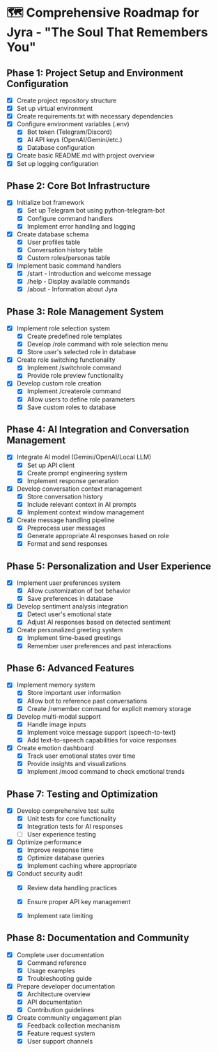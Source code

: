 # 🗺️ Comprehensive Roadmap for Jyra - "The Soul That Remembers You"

## Phase 1: Project Setup and Environment Configuration
- [x] Create project repository structure
- [x] Set up virtual environment
- [x] Create requirements.txt with necessary dependencies
- [x] Configure environment variables (.env)
  - [x] Bot token (Telegram/Discord)
  - [x] AI API keys (OpenAI/Gemini/etc.)
  - [x] Database configuration
- [x] Create basic README.md with project overview
- [x] Set up logging configuration

## Phase 2: Core Bot Infrastructure
- [x] Initialize bot framework
  - [x] Set up Telegram bot using python-telegram-bot
  - [x] Configure command handlers
  - [x] Implement error handling and logging
- [x] Create database schema
  - [x] User profiles table
  - [x] Conversation history table
  - [x] Custom roles/personas table
- [x] Implement basic command handlers
  - [x] /start - Introduction and welcome message
  - [x] /help - Display available commands
  - [x] /about - Information about Jyra

## Phase 3: Role Management System
- [x] Implement role selection system
  - [x] Create predefined role templates
  - [x] Develop /role command with role selection menu
  - [x] Store user's selected role in database
- [x] Create role switching functionality
  - [x] Implement /switchrole command
  - [x] Provide role preview functionality
- [x] Develop custom role creation
  - [x] Implement /createrole command
  - [x] Allow users to define role parameters
  - [x] Save custom roles to database

## Phase 4: AI Integration and Conversation Management
- [x] Integrate AI model (Gemini/OpenAI/Local LLM)
  - [x] Set up API client
  - [x] Create prompt engineering system
  - [x] Implement response generation
- [x] Develop conversation context management
  - [x] Store conversation history
  - [x] Include relevant context in AI prompts
  - [x] Implement context window management
- [x] Create message handling pipeline
  - [x] Preprocess user messages
  - [x] Generate appropriate AI responses based on role
  - [x] Format and send responses

## Phase 5: Personalization and User Experience
- [x] Implement user preferences system
  - [x] Allow customization of bot behavior
  - [x] Save preferences in database
- [x] Develop sentiment analysis integration
  - [x] Detect user's emotional state
  - [x] Adjust AI responses based on detected sentiment
- [x] Create personalized greeting system
  - [x] Implement time-based greetings
  - [x] Remember user preferences and past interactions

## Phase 6: Advanced Features
- [x] Implement memory system
  - [x] Store important user information
  - [x] Allow bot to reference past conversations
  - [x] Create /remember command for explicit memory storage
- [x] Develop multi-modal support
  - [x] Handle image inputs
  - [x] Implement voice message support (speech-to-text)
  - [x] Add text-to-speech capabilities for voice responses
- [x] Create emotion dashboard
  - [x] Track user emotional states over time
  - [x] Provide insights and visualizations
  - [x] Implement /mood command to check emotional trends

## Phase 7: Testing and Optimization
- [x] Develop comprehensive test suite
  - [x] Unit tests for core functionality
  - [x] Integration tests for AI responses
  - [ ] User experience testing
- [x] Optimize performance
  - [x] Improve response time
  - [x] Optimize database queries
  - [x] Implement caching where appropriate
- [x] Conduct security audit
  - [x] Review data handling practices
  - [x] Ensure proper API key management
  - [x] Implement rate limiting


## Phase 8: Documentation and Community
- [x] Complete user documentation
  - [x] Command reference
  - [x] Usage examples
  - [x] Troubleshooting guide
- [x] Prepare developer documentation
  - [x] Architecture overview
  - [x] API documentation
  - [x] Contribution guidelines
- [x] Create community engagement plan
  - [x] Feedback collection mechanism
  - [x] Feature request system
  - [x] User support channels
